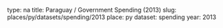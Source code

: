 type: na
title: Paraguay / Government Spending (2013)
slug: places/py/datasets/spending/2013
place: py
dataset: spending
year: 2013
